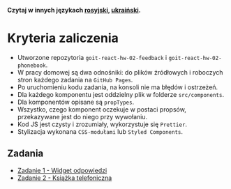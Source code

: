 **Czytaj w innych językach [rosyjski](README.md), [ukraiński](README.ua.md).**

# Kryteria zaliczenia

- Utworzone repozytoria `goit-react-hw-02-feedback` i `goit-react-hw-02-phonebook`.
- W pracy domowej są dwa odnośniki: do plików źródłowych i roboczych stron każdego zadania na `GitHub Pages`.
- Po uruchomieniu kodu zadania, na konsoli nie ma błędów i ostrzeżeń.
- Dla każdego komponentu jest oddzielny plik w folderze `src/components`.
- Dla komponentów opisane są `propTypes`.
- Wszystko, czego komponent oczekuje w postaci propsów, przekazywane jest do niego przy wywołaniu.
- Kod JS jest czysty i zrozumiały, wykorzystuje się `Prettier`.
- Stylizacja wykonana `CSS-modułami` lub `Styled Components`. 

## Zadania

- [Zadanie 1 - Widget odpowiedzi](./feedback/)
- [Zadanie 2 - Książka telefoniczna](./phonebook/)
